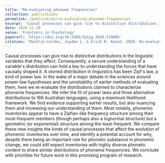 ```yaml
---
title: "Re-evaluating phoneme frequencies"
collection: publications
permalink: /publication/re-evaluating-phoneme-frequencies
excerpt: 'Causal processes can give rise to distinctive distributions in the linguistic variables that they affect. In the wake of a major debate around power-law hypotheses and the unreliability of earlier methods of evaluating them, we re-evaluate the distributions claimed to characterize phoneme frequencies.'
date: 2020-11-20
venue: 'Frontiers in Psychology'
paperurl: 'https://doi.org/10.3389/fpsyg.2020.570895'
citation: 'Macklin-Cordes, Jayden L. & Erich R. Round. 2020. Re-evaluating phoneme frequencies. <i>Frontiers in Psychology</i> 11. https://doi.org/10.3389/fpsyg.2020.570895'
---
```


Causal processes can give rise to distinctive distributions in the linguistic variables that they affect. Consequently, a secure understanding of a variable's distribution can hold a key to understanding the forces that have causally shaped it. A storied distribution in linguistics has been Zipf's law, a kind of power law. In the wake of a major debate in the sciences around power-law hypotheses and the unreliability of earlier methods of evaluating them, here we re-evaluate the distributions claimed to characterize phoneme frequencies. We infer the fit of power laws and three alternative distributions to 166 Australian languages, using a maximum likelihood framework. We find evidence supporting earlier results, but also nuancing them and increasing our understanding of them. Most notably, phonemic inventories appear to have a Zipfian-like frequency structure among their most-frequent members (though perhaps also a lognormal structure) but a geometric (or exponential) structure among the least-frequent. We compare these new insights the kinds of causal processes that affect the evolution of phonemic inventories over time, and identify a potential account for why, despite there being an important role for phonetic substance in phonemic change, we could still expect inventories with highly diverse phonetic content to share similar distributions of phoneme frequencies. We conclude with priorities for future work in this promising program of research.
